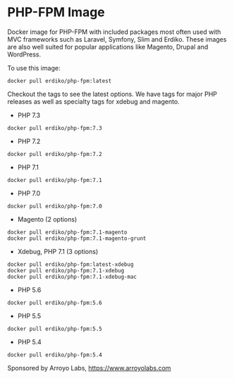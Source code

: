 # PHP-FPM Image

Docker image for PHP-FPM with included packages most often used with MVC frameworks such as Laravel, Symfony, Slim and Erdiko.  These images are also well suited for popular applications like Magento, Drupal and WordPress. 

To use this image:

```
docker pull erdiko/php-fpm:latest
```

Checkout the tags to see the latest options.  We have tags for major PHP releases as well as specialty tags for xdebug and magento.

* PHP 7.3
```
docker pull erdiko/php-fpm:7.3
```

* PHP 7.2
```
docker pull erdiko/php-fpm:7.2
```

* PHP 7.1
```
docker pull erdiko/php-fpm:7.1
```

* PHP 7.0
```
docker pull erdiko/php-fpm:7.0
```

* Magento (2 options)
```
docker pull erdiko/php-fpm:7.1-magento
docker pull erdiko/php-fpm:7.1-magento-grunt
```

* Xdebug, PHP 7.1 (3 options) 
```
docker pull erdiko/php-fpm:latest-xdebug
docker pull erdiko/php-fpm:7.1-xdebug
docker pull erdiko/php-fpm:7.1-xdebug-mac
```

* PHP 5.6
```
docker pull erdiko/php-fpm:5.6
```

* PHP 5.5
```
docker pull erdiko/php-fpm:5.5
```

* PHP 5.4
```
docker pull erdiko/php-fpm:5.4
```

Sponsored by Arroyo Labs, https://www.arroyolabs.com
